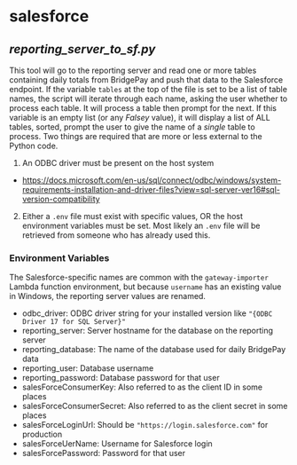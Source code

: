 # salesforce
## _reporting_server_to_sf.py_
This tool will go to the reporting server and read one or more tables containing daily totals from BridgePay and push that data to the Salesforce endpoint.  If the variable `tables` at the top of the file is set to be a list of table names, the script will iterate through each name, asking the user whether to process each table.  It will process a table then prompt for the next. If this variable is an empty list (or any _Falsey_ value), it will display a list of ALL tables, sorted, prompt the user to give the name of a _single_ table to process.
Two things are required that are more or less external to the Python code.
1. An ODBC driver must be present on the host system
 - https://docs.microsoft.com/en-us/sql/connect/odbc/windows/system-requirements-installation-and-driver-files?view=sql-server-ver16#sql-version-compatibility
2. Either a `.env` file must exist with specific values, OR the host environment variables must be set.  Most likely an `.env` file will be retrieved from someone who has already used this.

### Environment Variables
The Salesforce-specific names are common with the `gateway-importer` Lambda function environment, but because `username` has an existing value in Windows, the reporting server values are renamed.
- odbc_driver: ODBC driver string for your installed version like `"{ODBC Driver 17 for SQL Server}"`
- reporting_server: Server hostname for the database on the reporting server
- reporting_database: The name of the database used for daily BridgePay data
- reporting_user: Database username
- reporting_password: Database password for that user
- salesForceConsumerKey: Also referred to as the client ID in some places
- salesForceConsumerSecret: Also referred to as the client secret in some places
- salesForceLoginUrl: Should be `"https://login.salesforce.com"` for production
- salesForceUerName: Username for Salesforce login
- salesForcePassword: Password for that user
